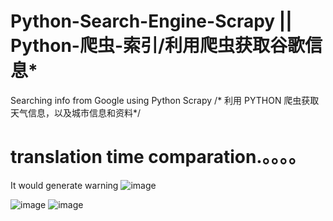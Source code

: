 # Python-Search-Engine-Scrapy || Python-爬虫-索引/利用爬虫获取谷歌信息*
Searching info from Google using Python Scrapy /* 利用 PYTHON 爬虫获取天气信息，以及城市信息和资料*/
# translation time comparation.。。。。


It would generate warning 
![image](https://user-images.githubusercontent.com/78581470/139853490-b9d70885-76ca-4262-940b-be9c9e92d5eb.png)

![image](https://user-images.githubusercontent.com/78581470/139837992-1a005f6b-f7cc-4b67-aa3c-d52f43a73c79.png)
![image](https://user-images.githubusercontent.com/78581470/139841241-43e91216-5977-4629-b4fa-740de0272cc1.png)

